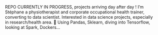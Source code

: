 REPO CURRENTLY IN PROGRESS, projects arriving day after day !
I’m Stéphane a physiotherapist and corporate occupational health trainer, converting to data scientist.
 Interested in data science projects, especially in research/health area.
🌱 Using Pandas, Sklearn, diving into Tensorflow, looking at Spark, Dockers...

